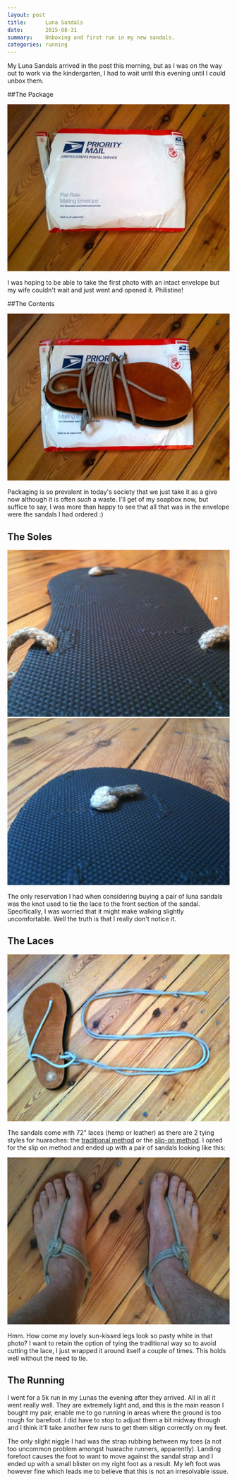 ```yaml
---
layout: post
title:      Luna Sandals
date:       2015-08-31
summary:    Unboxing and first run in my new sandals.
categories: running
---
```

My Luna Sandals arrived in the post this morning, but as I was on the way out to work via the kindergarten, I had to wait until this evening until I could unbox them.

##The Package

![alt text](/pics/sandals/package.jpg "Title")

I was hoping to be able to take the first photo with an intact envelope but my wife couldn't wait and just went and opened it. Philistine!

##The Contents

![alt text](/pics/sandals/unpacked.jpg "Title")

Packaging is so prevalent in today's society that we just take it as a give now although it is often _such_ a waste. I'll get of my soapbox now, but suffice to say, I was more than happy to see that all that was in the envelope were the sandals I had ordered :)

## The Soles


![alt text](/pics/sandals/loops.jpg "Title")
![alt text](/pics/sandals/knot.jpg "Title")

The only reservation I had when considering buying a pair of luna sandals was the knot used to tie the lace to the front section of the sandal. Specifically, I was worried that it might make walking slightly uncomfortable. Well the truth is that I really don't notice it.

## The Laces


![alt text](/pics/sandals/laces.jpg "Title")

The sandals come with 72" laces (hemp or leather) as there are 2 tying styles for huaraches: the [traditional method](http://barefootted.com/shop/howtowear.html "Title") or the [slip-on method](http://www.youtube.com/watch?v=adS1hCuiTe4#t=2m30s). I opted for the slip on method and ended up with a pair of sandals looking like this:


![alt text](/pics/sandals/tied.jpg "Title")

Hmm. How come my lovely sun-kissed legs look so pasty white in that photo? I want to retain the option of tying the traditional way so to avoid cutting the lace, I just wrapped it around itself a couple of times. This holds well without the need to tie.

## The Running

I went for a 5k run in my Lunas the evening after they arrived. All in all it went really well. They are extremely light and, and this is the main reason I bought my pair, enable me to go running in areas where the ground is too rough for barefoot. I did have to stop to adjust them a bit midway through and I think it'll take another few runs to get them sitign correctly on my feet.

The only slight niggle I had was the strap rubbing between my toes (a not too uncommon problem amongst huarache runners, apparently). Landing forefoot causes the foot to want to move against the sandal strap and I ended up with a small blister on my right foot as a result. My left foot was however fine which leads me to believe that this is not an irresolvable issue.
